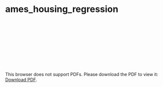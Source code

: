 # ames_housing_regression
<object data="https://github.com/linguaquanta/ames_housing_regression/files/9032712/lin_reg_feat_eng_loop.pdf" type="application/pdf" width="700px" height="700px">
    <embed src="https://github.com/linguaquanta/ames_housing_regression/files/9032712/lin_reg_feat_eng_loop.pdf">
        <p>This browser does not support PDFs. Please download the PDF to view it: <a href="https://github.com/linguaquanta/ames_housing_regression/files/9032712/lin_reg_feat_eng_loop.pdf">Download PDF</a>.</p>
    </embed>
</object>
